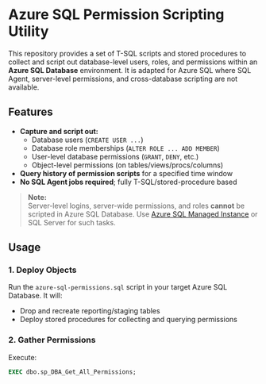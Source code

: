 # Azure SQL Permission Scripting Utility

This repository provides a set of T-SQL scripts and stored procedures to collect and script out database-level users, roles, and permissions within an **Azure SQL Database** environment. It is adapted for Azure SQL where SQL Agent, server-level permissions, and cross-database scripting are not available.

## Features

- **Capture and script out:**
  - Database users (`CREATE USER ...`)
  - Database role memberships (`ALTER ROLE ... ADD MEMBER`)
  - User-level database permissions (`GRANT`, `DENY`, etc.)
  - Object-level permissions (on tables/views/procs/columns)
- **Query history of permission scripts** for a specified time window
- **No SQL Agent jobs required**; fully T-SQL/stored-procedure based

> **Note:**  
> Server-level logins, server-wide permissions, and roles **cannot** be scripted in Azure SQL Database. Use [Azure SQL Managed Instance](https://docs.microsoft.com/en-us/azure/azure-sql/managed-instance/) or SQL Server for such tasks.

## Usage

### 1. Deploy Objects

Run the `azure-sql-permissions.sql` script in your target Azure SQL Database. It will:

- Drop and recreate reporting/staging tables
- Deploy stored procedures for collecting and querying permissions

### 2. Gather Permissions

Execute:
```sql
EXEC dbo.sp_DBA_Get_All_Permissions;
